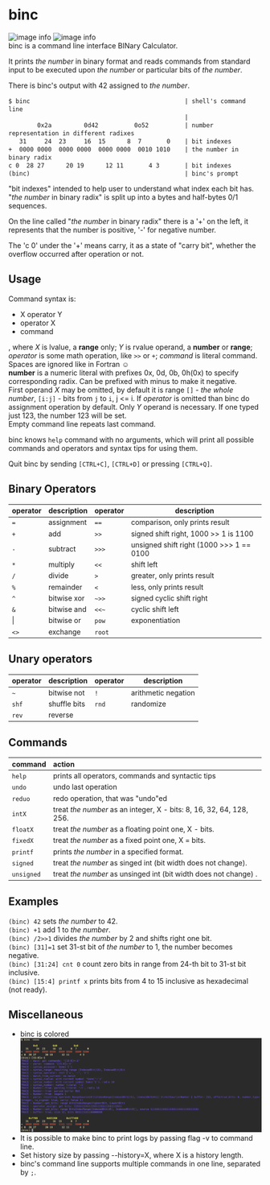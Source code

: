 # binc
![image info](https://img.shields.io/badge/status-not%20ready-red)
![image info](https://img.shields.io/badge/cargo-1.54.0&ndash;nightly-blue)  
binc is a command line interface BINary Calculator.

It prints *the number* in binary format and reads commands from standard input to be executed upon *the number* or particular bits of *the number*.

There is binc's output with 42 assigned to *the number*.
```text
$ binc                                           | shell's command line
                                                 |
        0x2a         0d42          0o52          | number representation in different radixes
   31     24  23     16  15      8  7       0    | bit indexes
+  0000 0000  0000 0000  0000 0000  0010 1010    | the number in binary radix
c 0  28 27      20 19      12 11       4 3       | bit indexes
(binc)                                           | binc's prompt
```

"bit indexes" intended to help user to understand what index each bit has. "*the number* in binary radix" is split up into a bytes and half-bytes 0/1 sequences.

On the line called "*the number* in binary radix" there is a '+' on the left, it represents that the number is positive, '-' for negative number.

The 'c 0' under the '+' means carry, it as a state of "carry bit", whether the overflow occurred after operation or not.

## Usage
Command syntax is:  
 - X operator Y
 - operator X
 - command

, where *X* is lvalue, a **range** only; *Y* is rvalue operand, a **number** or **range**; *operator* is some math operation, like `>>` or `+`; *command* is literal command.
Spaces are ignored like in Fortran ☺️  
**number** is a numeric literal with prefixes 0x, 0d, 0b, 0h(0x) to specify corresponding radix. Can be prefixed with minus to make it negative.  
First operand *X* may be omitted, by default it is range `[]` - *the whole number*, `[i:j]` - bits from `j` to `i`, j <= i. If *operator* is omitted than binc do assignment operation by default. Only *Y* operand is necessary. If one typed just 123, the number 123 will be set.  
Empty command line repeats last command.

binc knows `help` command with no arguments, which will print all possible commands and operators and syntax tips for using them.

Quit binc by sending `[CTRL+C]`, `[CTRL+D]` or pressing `[CTRL+Q]`.

## Binary Operators
| operator | description | operator | description                              |
|----------|:------------|:---------|------------------------------------------|
| `=`      | assignment  | `==`     | comparison, only prints result           |
| `+`      | add         | `>>`     | signed shift right, 1000 >> 1 is 1100    |
| `-`      | subtract    | `>>>`    | unsigned shift right (1000 >>> 1 == 0100 |
| `*`      | multiply    | `<<`     | shift left                               |
| `/`      | divide      | `>`      | greater, only prints result              |
| `%`      | remainder   | `<`      | less, only prints result                 |
| `^`      | bitwise xor | `~>>`    | signed cyclic shift right                |
| `&`      | bitwise and | `<<~`    | cyclic shift left                        |
| &#124;   | bitwise or  | `pow`    | exponentiation                           |
| `<>`     | exchange    | `root`   |                                          |

## Unary operators
| operator | description  | operator | description         |
|----------|:-------------|:---------|---------------------|
| `~`      | bitwise not  | `!`      | arithmetic negation |
| `shf`    | shuffle bits | `rnd`    | randomize           |
| `rev`    | reverse      |          |                     |

## Commands
| command    | action                                                               |
|------------|:---------------------------------------------------------------------|
| `help`     | prints all operators, commands and syntactic tips                    |
| `undo`     | undo last operation                                                  |
| `reduo`    | redo operation, that was "undo"ed                                    |
| `intX`     | treat *the number* as an integer, X - bits: 8, 16, 32, 64, 128, 256. |
| `floatX`   | treat *the number* as a floating point one, X - bits.                |
| `fixedX`   | treat *the number* as a fixed point one, X = bits.                   |
| `printf`   | prints *the number* in a specified format.                           |
| `signed`   | treat *the number* as singed int (bit width does not change).        |
| `unsigned` | treat *the number* as unsinged int (bit width does not change) .     |

## Examples
`(binc) 42` sets *the number* to 42.  
`(binc) +1` add 1 to *the number*.  
`(binc) /2>>1` divides *the number* by 2 and shifts right one bit.  
`(binc) [31]=1` set 31-st bit of *the number* to 1, the number becomes negative.  
`(binc) [31:24] cnt 0` count zero bits in range from 24-th bit to 31-st bit inclusive.  
`(binc) [15:4] printf x` prints bits from 4 to 15 inclusive as hexadecimal (not ready).

## Miscellaneous
- binc is colored
![image info](./pictures/binc-output.png)
- It is possible to make binc to print logs by passing flag -v to command line.  
- Set history size by passing --history=X, where X is a history length.
- binc's command line supports multiple commands in one line, separated by `;`.